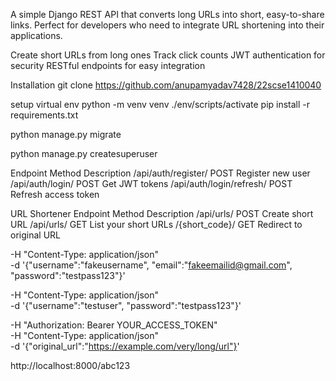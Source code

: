 <!-- # 22SCSE1410040 -->


A simple Django REST API that converts long URLs into short, easy-to-share links. Perfect for developers who need to integrate URL shortening into their applications.


<!-- Feature -->
Create short URLs from long ones
Track click counts
JWT authentication for security
RESTful endpoints for easy integration

<!-- Setup -->
Installation
git clone https://github.com/anupamyadav7428/22scse1410040

setup virtual env
python -m venv venv
./env/scripts/activate
pip install -r requirements.txt


<!-- run migations -->
python manage.py migrate

<!-- create superuser -->
python manage.py createsuperuser

Endpoint	                    Method	Description
/api/auth/register/	            POST	Register new user
/api/auth/login/	            POST	Get JWT tokens
/api/auth/login/refresh/    	POST	Refresh access token

URL Shortener
Endpoint	        Method	Description
/api/urls/	        POST	Create short URL
/api/urls/	        GET	    List your short URLs
/{short_code}/	    GET	    Redirect to original URL



<!-- Register -->
<!-- curl -X POST http://localhost:8000/api/auth/register/  -->
-H "Content-Type: application/json" \
-d '{"username":"fakeusername", "email":"fakeemailid@gmail.com", "password":"testpass123"}'


<!-- Login -->
<!-- curl -X POST http://localhost:8000/api/auth/login/ \ -->
-H "Content-Type: application/json" \
-d '{"username":"testuser", "password":"testpass123"}'



<!-- create short url -->
<!-- curl -X POST http://localhost:8000/api/urls/ \ -->
-H "Authorization: Bearer YOUR_ACCESS_TOKEN" \
-H "Content-Type: application/json" \
-d '{"original_url":"https://example.com/very/long/url"}'


<!-- user shortcut -->
http://localhost:8000/abc123
